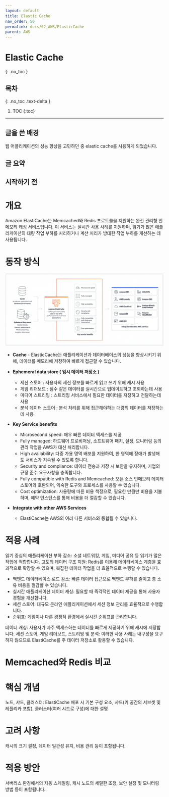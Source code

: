 ```yaml
---
layout: default
title: Elastic Cache
nav_order: 50
permalink: docs/02_AWS/ElasticCache
parent: AWS
---
```


# Elastic Cache
{: .no_toc }

## 목차
{: .no_toc .text-delta }

1. TOC
{:toc}

---

## 글을 쓴 배경

웹 어플리케이션의 성능 향상을 고민하던 중 elastic cache를 사용하게 되었습니다.

## 글 요약

## 시작하기 전

# 개요

Amazon ElastiCache는 Memcached와 Redis 프로토콜을 지원하는 완전 관리형 인메모리 캐싱 서비스입니다. 
이 서비스는 실시간 사용 사례를 지원하며, 읽기가 많은 애플리케이션의 대량 작업 부하를 처리하거나 계산 처리가 방대한 작업 부하를 개선하는 데 사용됩니다.

# 동작 방식

![img-1.png](img-1.png)

- **Cache** - ElasticCache는 애플리케이션과 데이터베이스의 성능을 향상시키기 위해, 데이터를 메모리에 저장하여 빠르게 접근할 수 있습니다.
- **Ephemeral data store ( 임시 데이터 저장소 )**
  - 세션 스토어 : 사용자의 세션 정보를 빠르게 읽고 쓰기 위해 캐시 사용
  - 게임 리더보드 : 점수 같은 데이터를 실시간으로 업데이트하고 조회하는데 사용
  - 미디어 스트리밍 : 스트리밍 서비스에서 필요한 데이터를 저장하고 전달하는데 사용
  - 분석 데이터 스토어 : 분석 처리를 위해 접근해야하는 대량의 데이터를 저장하는데 사용


- **Key Service benefits**
  - Microsecond speed: 매우 빠른 데이터 액세스를 제공
  - Fully managed: 하드웨어 프로비저닝, 소프트웨어 패치, 설정, 모니터링 등의 관리 작업을 AWS가 대신 처리합니다.
  - High availability: 다중 가용 영역 배포를 지원하여, 한 영역에 장애가 발생해도 서비스가 지속될 수 있도록 합니다.
  - Security and compliance: 데이터 전송과 저장 시 보안을 유지하며, 기업의 규정 준수 요구사항을 충족합니다.
  - Fully compatible with Redis and Memcached: 오픈 소스 인메모리 데이터 스토어와 호환되어, 익숙한 도구와 프로세스를 사용할 수 있습니다.
  - Cost optimization: 사용량에 따른 비용 책정으로, 필요한 만큼만 비용을 지불하며, 예약 인스턴스를 통해 비용을 더 절감할 수 있습니다.


- **Integrate with other AWS Services**
  - ElastiCache는 AWS의 여러 다른 서비스와 통합될 수 있습니다.

# 적용 사례

읽기 중심의 애플리케이션 부하 감소: 소셜 네트워킹, 게임, 미디어 공유 등 읽기가 많은 작업에 적합합니다.
고도의 데이터 구조 지원: Redis를 이용해 데이터베이스 계층을 효과적으로 확장할 수 있으며, 복잡한 데이터 작업을 더 효율적으로 수행할 수 있습니다.

- 백엔드 데이터베이스 로드 감소: 빠른 데이터 접근으로 백엔드 부하를 줄이고 총 소유 비용을 절감할 수 있습니다.
- 실시간 애플리케이션 데이터 캐싱: 필요할 때 즉각적인 데이터 제공을 통해 사용자 경험을 개선합니다.
- 세션 스토어: 대규모 온라인 애플리케이션에서 세션 정보 관리를 효율적으로 수행합니다.
- 순위표: 게임이나 다른 경쟁적 환경에서 실시간 순위표를 관리합니다.

데이터 캐싱: 사용자가 자주 액세스하는 데이터를 빠르게 제공하기 위해 캐시에 저장합니다.
세션 스토어, 게임 리더보드, 스트리밍 및 분석: 이러한 사용 사례는 내구성을 요구하지 않으므로 ElastiCache를 주 데이터 저장소로 활용할 수 있습니다.

# Memcached와 Redis 비교

# 핵심 개념
노드, 샤드, 클러스터: ElastiCache 배포 시 기본 구성 요소, 샤드(키 공간의 서브셋 및 레플리카 포함), 클러스터(여러 샤드로 구성)에 대한 설명

# 고려 사항

캐시의 크기 결정, 데이터 일관성 유지, 비용 관리 등이 포함됩니다.

# 적용 방안

서버리스 환경에서의 자동 스케일링, 캐시 노드의 세밀한 조정, 보안 설정 및 모니터링 방법 등이 포함됩니다.